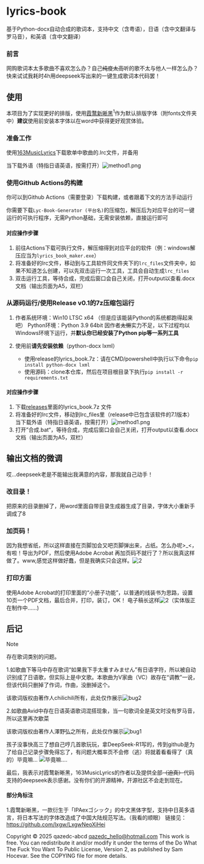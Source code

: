 # lyrics-book
基于Python-docx自动合成的歌词本，支持中文（含粤语），日语（含中文翻译与罗马音），和英语（含中文翻译）

### 前言

网购歌词本太多歌曲不喜欢怎么办？自己~~纯度太高~~听的歌不太与他人一样怎么办？快来试试我耗时4h用deepseek写出来的一键生成歌词本代码罢！

## 使用

本项目为了实现更好的排版，使用[霞鹜新晰黑](https://github.com/lxgw/LxgwNeoXiHei)<sup>1</sup>作为默认排版字体（附fonts文件夹中）**建议**使用前安装本字体以在word中获得更好观赏体验。

### 准备工作

使用[163MusicLyrics](https://github.com/jitwxs/163MusicLyrics/releases)下载歌单中歌曲的.lrc文件，并备用

当下载外语（特指日语英语，按需打开）![method1.png](https://raw.githubusercontent.com/qazedc-abcd/lyrics-book/refs/heads/main/photos/method1.png)

### 使用Github Actions的构建

你可以到Github Actions（需要登录）下载构建，或者跟着下文的方法手动运行

你需要下载`Lyc-Book-Generator (平台名)`的压缩包，解压后为对应平台的可一键运行的可执行程序，无需Python基础，无需安装依赖，直接运行即可

#### 对应操作步骤

1. 前往Actions下载可执行文件，解压缩得到对应平台的软件（例：windows解压应当为`lyrics_book_maker.exe`）
2. 将准备好的lrc文件，移动到与工具软件同文件夹下的`lrc_files`文件夹中，如果不知道怎么创建，可以先双击运行一次工具，工具会自动生成`lrc_files`
3. 双击运行工具，等待合成，完成后窗口会自己关闭，打开output以查看.docx文档（输出页面为A5，双栏）

### 从源码运行/使用Release v0.1的7z压缩包运行

1. 作者系统环境：Win10 LTSC x64 （但是应该能装Python的系统都跑得起来吧）
   Python环境：Python 3.9 64bit
   因作者~~太懒~~实力不足，以下过程均以Windows环境下运行，并**默认你已经安装了Python pip等一系列工具**

2. 使用前**请先安装依赖**（python-docx lxml）
    - 使用release的lyrics_book.7z：请在CMD/powershell中执行以下命令```pip install python-docx lxml```
    - 使用源码：clone本仓库，然后在项目根目录下执行```pip install -r requirements.txt```



#### 对应操作步骤

1. 下载[releases](https://github.com/qazedc-abcd/lyrics-book/releases)里面的lyrics_book.7z 文件
2. 将准备好的lrc文件，移动到lrc_files里（release中已包含该软件的7.1版本）
   当下载外语（特指日语英语，按需打开）![method1.png](https://raw.githubusercontent.com/qazedc-abcd/lyrics-book/refs/heads/main/photos/method1.png)
3. 打开”合成.bat“，等待合成，完成后窗口会自己关闭，打开output以查看.docx文档（输出页面为A5，双栏）

## 输出文档的微调

哎...deepseek老是不能输出我满意的内容，那我就自己动手！

### 改目录！

把原来的目录删掉了，用word里面自带目录生成器生成了目录，字体大小重新手调成了8

### 加页码！

因为我想省纸，所以这样直接在页脚加会又吧页脚弹出来，占纸。怎么办呢>_<，有啦！导出为PDF，然后使用Adobe Acrobat 再加页码不就行了？所以我真这样做了。www,感觉这样做好蠢，但是我确实只会这样。![2](https://raw.githubusercontent.com/qazedc-abcd/lyrics-book/refs/heads/main/photos/meme-2.jpg)

### 打印方面

使用Adobe Acrobat的打印里面的“小册子功能”，以普通的线装书为思路，设置10页一个PDF文档，最后合并，打印，装订，OK！
电子稿长这样![2](https://raw.githubusercontent.com/qazedc-abcd/lyrics-book/refs/heads/main/photos/eshow.png)（实体版正在制作中……)

## 后记

> [!NOTE]
>
> 存在歌词类别的问题。
>
> 1.如歌曲下等马中存在歌词“如果我下手太重すみません”有日语字符，所以被自动识别成了日语歌，但实际上是中文歌。本歌曲为V家曲（VC）故存在“调教”一说，但该代码只删掉了作词，作曲，没删掉这个。
>
> 该歌词版权由著作人chilichili所有，此处仅作展示![bug2](https://raw.githubusercontent.com/qazedc-abcd/lyrics-book/refs/heads/main/photos/bug2.png)
>
> 2.如歌曲Avid中存在日语英语歌词混搭现象，当一句歌词全是英文时没有罗马音，所以这里再次歇菜
>
> 该歌词版权由著作人澤野弘之所有，此处仅作展示![bug1](https://raw.githubusercontent.com/qazedc-abcd/lyrics-book/refs/heads/main/photos/bug1.png)

孩子没事快高三了想自己哼几首歌玩玩，拿DeepSeek-R1写的，传到github是为了给自己记录步骤免得忘了，有问题大概率页不会修（逃）将就着看看得了（真的）毕竟嘛...
![毕竟嘛....](https://raw.githubusercontent.com/qazedc-abcd/lyrics-book/refs/heads/main/photos/meme-1.jpg)

最后，我表示对霞鹜新晰黑，163MusicLyrics的作者以及提供全部~~（迫真）~~代码支持的deepseek表示感谢。没有你们的开源精神，开源社区不会走到现在。

#### 部分角标注

1.霞鹜新晰黑，一款衍生于「IPAexゴシック」的中文黑体字型，支持中日英多语言，将日本写法的字体改造成了中国大陆规范写法。（我看的顺眼）
链接见：https://github.com/lxgw/LxgwNeoXiHei

Copyright © 2025 qazedc-abcd <qazedc_hello@hotmail.com>
This work is free. You can redistribute it and/or modify it under the
terms of the Do What The Fuck You Want To Public License, Version 2,
as published by Sam Hocevar. See the COPYING file for more details.
